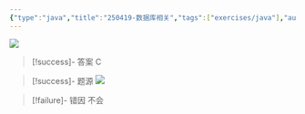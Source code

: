 ```yaml
---
{"type":"java","title":"250419-数据库相关","tags":["exercises/java"],"author":"codertoro","establish":"2025-04-19","update":"2025-04-19","dg-publish":true,"java":true,"permalink":"/Exercises/Java/250419-数据库相关/","dgPassFrontmatter":true,"created":"2025-04-19T15:59:26.750+08:00","updated":"2025-04-19T16:00:09.150+08:00"}
---
```


![](https://img.codertoro.top/Bucket/Exercises/Java/20250419155943566.png)

> [!success]- 答案
C

> [!success]- 题源
![](https://img.codertoro.top/Bucket/Exercises/Java/20250419155955561.png)


> [!failure]- 错因
不会


